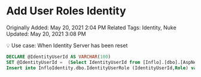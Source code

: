 # Add User Roles Identity

Originally Added: May 20, 2021 2:04 PM
Related Tags: Identity, Nuke
Updated: May 20, 2021 3:08 PM

<aside>
💡 Use case: When Identity Server has been reset

</aside>

```sql
DECLARE @IdentityUserId AS VARCHAR(100)
SET @IdentityUserId =  (Select IdentityUserId from [Inflo].[dbo].[AspNetUsers] where id = 3)
Insert into InfloIdentity.dbo.IdentityUserRole (IdentityUserId,Role) values (@IdentityUserId,220), (@IdentityUserId,229),(@IdentityUserId,233),(@IdentityUserId,239),(@IdentityUserId,250)
```
